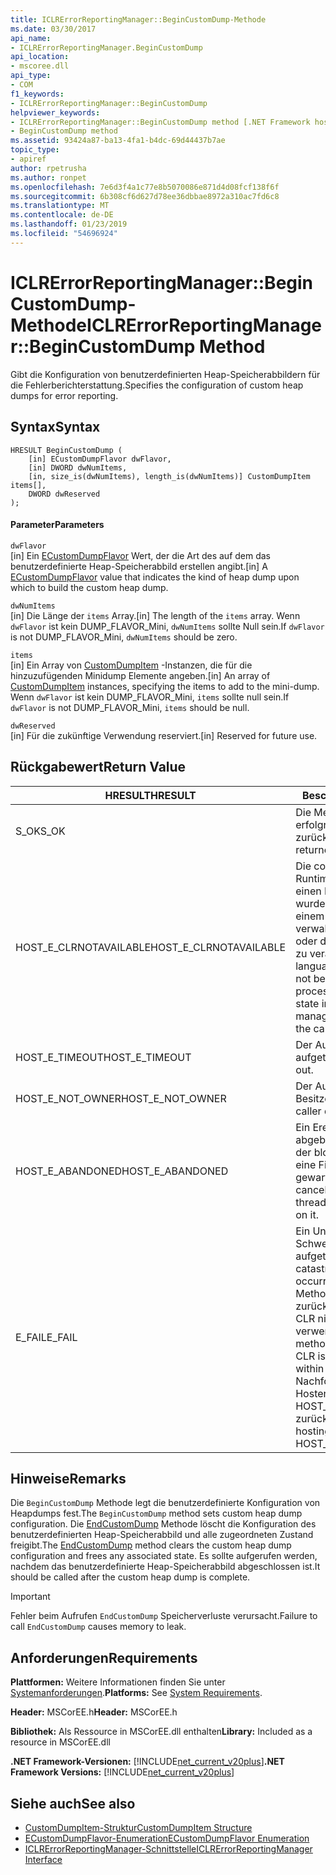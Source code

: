 ```yaml
---
title: ICLRErrorReportingManager::BeginCustomDump-Methode
ms.date: 03/30/2017
api_name:
- ICLRErrorReportingManager.BeginCustomDump
api_location:
- mscoree.dll
api_type:
- COM
f1_keywords:
- ICLRErrorReportingManager::BeginCustomDump
helpviewer_keywords:
- ICLRErrorReportingManager::BeginCustomDump method [.NET Framework hosting]
- BeginCustomDump method
ms.assetid: 93424a87-ba13-4fa1-b4dc-69d44437b7ae
topic_type:
- apiref
author: rpetrusha
ms.author: ronpet
ms.openlocfilehash: 7e6d3f4a1c77e8b5070086e871d4d08fcf138f6f
ms.sourcegitcommit: 6b308cf6d627d78ee36dbbae8972a310ac7fd6c8
ms.translationtype: MT
ms.contentlocale: de-DE
ms.lasthandoff: 01/23/2019
ms.locfileid: "54696924"
---
```

# <a name="iclrerrorreportingmanagerbegincustomdump-method"></a><span data-ttu-id="15688-102">ICLRErrorReportingManager::BeginCustomDump-Methode</span><span class="sxs-lookup"><span data-stu-id="15688-102">ICLRErrorReportingManager::BeginCustomDump Method</span></span>
<span data-ttu-id="15688-103">Gibt die Konfiguration von benutzerdefinierten Heap-Speicherabbildern für die Fehlerberichterstattung.</span><span class="sxs-lookup"><span data-stu-id="15688-103">Specifies the configuration of custom heap dumps for error reporting.</span></span>  
  
## <a name="syntax"></a><span data-ttu-id="15688-104">Syntax</span><span class="sxs-lookup"><span data-stu-id="15688-104">Syntax</span></span>  
  
```  
HRESULT BeginCustomDump (  
    [in] ECustomDumpFlavor dwFlavor,  
    [in] DWORD dwNumItems,  
    [in, size_is(dwNumItems), length_is(dwNumItems)] CustomDumpItem items[],  
    DWORD dwReserved  
);  
```  
  
#### <a name="parameters"></a><span data-ttu-id="15688-105">Parameter</span><span class="sxs-lookup"><span data-stu-id="15688-105">Parameters</span></span>  
 `dwFlavor`  
 <span data-ttu-id="15688-106">[in] Ein [ECustomDumpFlavor](../../../../docs/framework/unmanaged-api/hosting/ecustomdumpflavor-enumeration.md) Wert, der die Art des auf dem das benutzerdefinierte Heap-Speicherabbild erstellen angibt.</span><span class="sxs-lookup"><span data-stu-id="15688-106">[in] A [ECustomDumpFlavor](../../../../docs/framework/unmanaged-api/hosting/ecustomdumpflavor-enumeration.md) value that indicates the kind of heap dump upon which to build the custom heap dump.</span></span>  
  
 `dwNumItems`  
 <span data-ttu-id="15688-107">[in] Die Länge der `items` Array.</span><span class="sxs-lookup"><span data-stu-id="15688-107">[in] The length of the `items` array.</span></span> <span data-ttu-id="15688-108">Wenn `dwFlavor` ist kein DUMP_FLAVOR_Mini, `dwNumItems` sollte Null sein.</span><span class="sxs-lookup"><span data-stu-id="15688-108">If `dwFlavor` is not DUMP_FLAVOR_Mini, `dwNumItems` should be zero.</span></span>  
  
 `items`  
 <span data-ttu-id="15688-109">[in] Ein Array von [CustomDumpItem](../../../../docs/framework/unmanaged-api/hosting/customdumpitem-structure.md) -Instanzen, die für die hinzuzufügenden Minidump Elemente angeben.</span><span class="sxs-lookup"><span data-stu-id="15688-109">[in] An array of [CustomDumpItem](../../../../docs/framework/unmanaged-api/hosting/customdumpitem-structure.md) instances, specifying the items to add to the mini-dump.</span></span> <span data-ttu-id="15688-110">Wenn `dwFlavor` ist kein DUMP_FLAVOR_Mini, `items` sollte null sein.</span><span class="sxs-lookup"><span data-stu-id="15688-110">If `dwFlavor` is not DUMP_FLAVOR_Mini, `items` should be null.</span></span>  
  
 `dwReserved`  
 <span data-ttu-id="15688-111">[in] Für die zukünftige Verwendung reserviert.</span><span class="sxs-lookup"><span data-stu-id="15688-111">[in] Reserved for future use.</span></span>  
  
## <a name="return-value"></a><span data-ttu-id="15688-112">Rückgabewert</span><span class="sxs-lookup"><span data-stu-id="15688-112">Return Value</span></span>  
  
|<span data-ttu-id="15688-113">HRESULT</span><span class="sxs-lookup"><span data-stu-id="15688-113">HRESULT</span></span>|<span data-ttu-id="15688-114">Beschreibung</span><span class="sxs-lookup"><span data-stu-id="15688-114">Description</span></span>|  
|-------------|-----------------|  
|<span data-ttu-id="15688-115">S_OK</span><span class="sxs-lookup"><span data-stu-id="15688-115">S_OK</span></span>|<span data-ttu-id="15688-116">Die Methode wurde erfolgreich zurückgegeben.</span><span class="sxs-lookup"><span data-stu-id="15688-116">The method returned successfully.</span></span>|  
|<span data-ttu-id="15688-117">HOST_E_CLRNOTAVAILABLE</span><span class="sxs-lookup"><span data-stu-id="15688-117">HOST_E_CLRNOTAVAILABLE</span></span>|<span data-ttu-id="15688-118">Die common Language Runtime (CLR) wurde nicht in einen Prozess geladen wurde, oder die CLR ist in einem Zustand, in dem nicht verwalteten Code ausführen oder den Aufruf erfolgreich zu verarbeiten.</span><span class="sxs-lookup"><span data-stu-id="15688-118">The common language runtime (CLR) has not been loaded into a process, or the CLR is in a state in which it cannot run managed code or process the call successfully.</span></span>|  
|<span data-ttu-id="15688-119">HOST_E_TIMEOUT</span><span class="sxs-lookup"><span data-stu-id="15688-119">HOST_E_TIMEOUT</span></span>|<span data-ttu-id="15688-120">Der Aufruf ist ein Timeout aufgetreten.</span><span class="sxs-lookup"><span data-stu-id="15688-120">The call timed out.</span></span>|  
|<span data-ttu-id="15688-121">HOST_E_NOT_OWNER</span><span class="sxs-lookup"><span data-stu-id="15688-121">HOST_E_NOT_OWNER</span></span>|<span data-ttu-id="15688-122">Der Aufrufer ist nicht Besitzer der Sperre.</span><span class="sxs-lookup"><span data-stu-id="15688-122">The caller does not own the lock.</span></span>|  
|<span data-ttu-id="15688-123">HOST_E_ABANDONED</span><span class="sxs-lookup"><span data-stu-id="15688-123">HOST_E_ABANDONED</span></span>|<span data-ttu-id="15688-124">Ein Ereignis wurde abgebrochen, während sich der blockierte Thread oder eine Fiber darauf gewartet.</span><span class="sxs-lookup"><span data-stu-id="15688-124">An event was canceled while a blocked thread or fiber was waiting on it.</span></span>|  
|<span data-ttu-id="15688-125">E_FAIL</span><span class="sxs-lookup"><span data-stu-id="15688-125">E_FAIL</span></span>|<span data-ttu-id="15688-126">Ein Unbekannter Schwerwiegender Fehler ist aufgetreten.</span><span class="sxs-lookup"><span data-stu-id="15688-126">An unknown catastrophic failure occurred.</span></span> <span data-ttu-id="15688-127">Wenn eine Methode E_FAIL zurückgegeben hat, ist die CLR nicht mehr im Prozess verwendet werden.</span><span class="sxs-lookup"><span data-stu-id="15688-127">After a method returns E_FAIL, the CLR is no longer usable within the process.</span></span> <span data-ttu-id="15688-128">Nachfolgende Aufrufe zum Hosten der Methoden HOST_E_CLRNOTAVAILABLE zurück.</span><span class="sxs-lookup"><span data-stu-id="15688-128">Subsequent calls to hosting methods return HOST_E_CLRNOTAVAILABLE.</span></span>|  
  
## <a name="remarks"></a><span data-ttu-id="15688-129">Hinweise</span><span class="sxs-lookup"><span data-stu-id="15688-129">Remarks</span></span>  
 <span data-ttu-id="15688-130">Die `BeginCustomDump` Methode legt die benutzerdefinierte Konfiguration von Heapdumps fest.</span><span class="sxs-lookup"><span data-stu-id="15688-130">The `BeginCustomDump` method sets custom heap dump configuration.</span></span> <span data-ttu-id="15688-131">Die [EndCustomDump](../../../../docs/framework/unmanaged-api/hosting/iclrerrorreportingmanager-endcustomdump-method.md) Methode löscht die Konfiguration des benutzerdefinierten Heap-Speicherabbild und alle zugeordneten Zustand freigibt.</span><span class="sxs-lookup"><span data-stu-id="15688-131">The [EndCustomDump](../../../../docs/framework/unmanaged-api/hosting/iclrerrorreportingmanager-endcustomdump-method.md) method clears the custom heap dump configuration and frees any associated state.</span></span> <span data-ttu-id="15688-132">Es sollte aufgerufen werden, nachdem das benutzerdefinierte Heap-Speicherabbild abgeschlossen ist.</span><span class="sxs-lookup"><span data-stu-id="15688-132">It should be called after the custom heap dump is complete.</span></span>  
  
> [!IMPORTANT]
>  <span data-ttu-id="15688-133">Fehler beim Aufrufen `EndCustomDump` Speicherverluste verursacht.</span><span class="sxs-lookup"><span data-stu-id="15688-133">Failure to call `EndCustomDump` causes memory to leak.</span></span>  
  
## <a name="requirements"></a><span data-ttu-id="15688-134">Anforderungen</span><span class="sxs-lookup"><span data-stu-id="15688-134">Requirements</span></span>  
 <span data-ttu-id="15688-135">**Plattformen:** Weitere Informationen finden Sie unter [Systemanforderungen](../../../../docs/framework/get-started/system-requirements.md).</span><span class="sxs-lookup"><span data-stu-id="15688-135">**Platforms:** See [System Requirements](../../../../docs/framework/get-started/system-requirements.md).</span></span>  
  
 <span data-ttu-id="15688-136">**Header:** MSCorEE.h</span><span class="sxs-lookup"><span data-stu-id="15688-136">**Header:** MSCorEE.h</span></span>  
  
 <span data-ttu-id="15688-137">**Bibliothek:** Als Ressource in MSCorEE.dll enthalten</span><span class="sxs-lookup"><span data-stu-id="15688-137">**Library:** Included as a resource in MSCorEE.dll</span></span>  
  
 <span data-ttu-id="15688-138">**.NET Framework-Versionen:** [!INCLUDE[net_current_v20plus](../../../../includes/net-current-v20plus-md.md)]</span><span class="sxs-lookup"><span data-stu-id="15688-138">**.NET Framework Versions:** [!INCLUDE[net_current_v20plus](../../../../includes/net-current-v20plus-md.md)]</span></span>  
  
## <a name="see-also"></a><span data-ttu-id="15688-139">Siehe auch</span><span class="sxs-lookup"><span data-stu-id="15688-139">See also</span></span>
- [<span data-ttu-id="15688-140">CustomDumpItem-Struktur</span><span class="sxs-lookup"><span data-stu-id="15688-140">CustomDumpItem Structure</span></span>](../../../../docs/framework/unmanaged-api/hosting/customdumpitem-structure.md)
- [<span data-ttu-id="15688-141">ECustomDumpFlavor-Enumeration</span><span class="sxs-lookup"><span data-stu-id="15688-141">ECustomDumpFlavor Enumeration</span></span>](../../../../docs/framework/unmanaged-api/hosting/ecustomdumpflavor-enumeration.md)
- [<span data-ttu-id="15688-142">ICLRErrorReportingManager-Schnittstelle</span><span class="sxs-lookup"><span data-stu-id="15688-142">ICLRErrorReportingManager Interface</span></span>](../../../../docs/framework/unmanaged-api/hosting/iclrerrorreportingmanager-interface.md)
